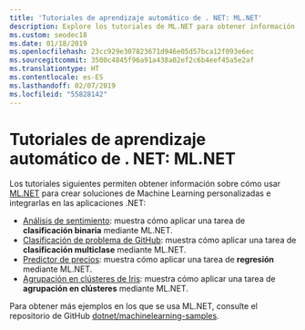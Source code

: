 ```yaml
---
title: 'Tutoriales de aprendizaje automático de . NET: ML.NET'
description: Explore los tutoriales de ML.NET para obtener información sobre cómo compilar soluciones de IA personalizadas e integrarlas en las aplicaciones .NET.
ms.custom: seodec18
ms.date: 01/18/2019
ms.openlocfilehash: 23cc929e307823671d946e05d57bca12f093e6ec
ms.sourcegitcommit: 3500c4845f96a91a438a02ef2c6b4eef45a5e2af
ms.translationtype: HT
ms.contentlocale: es-ES
ms.lasthandoff: 02/07/2019
ms.locfileid: "55828142"
---
```

# <a name="net-machine-learning-tutorials---mlnet"></a>Tutoriales de aprendizaje automático de . NET: ML.NET

Los tutoriales siguientes permiten obtener información sobre cómo usar [ML.NET](../index.md) para crear soluciones de Machine Learning personalizadas e integrarlas en las aplicaciones .NET:

- [Análisis de sentimiento](sentiment-analysis.md): muestra cómo aplicar una tarea de **clasificación binaria** mediante ML.NET.
- [Clasificación de problema de GitHub](github-issue-classification.md): muestra cómo aplicar una tarea de **clasificación multiclase** mediante ML.NET.
- [Predictor de precios](taxi-fare.md): muestra cómo aplicar una tarea de **regresión** mediante ML.NET.
- [Agrupación en clústeres de Iris](iris-clustering.md): muestra cómo aplicar una tarea de **agrupación en clústeres** mediante ML.NET.

Para obtener más ejemplos en los que se usa ML.NET, consulte el repositorio de GitHub [dotnet/machinelearning-samples](https://github.com/dotnet/machinelearning-samples).
